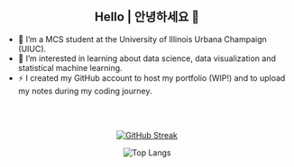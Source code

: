 <h2 align="center"> Hello | 안녕하세요 👋</h2>

- 🔭 I’m a MCS student at the University of Illinois Urbana Champaign (UIUC).
- 🌱 I’m interested in learning about data science, data visualization and statistical machine learning.
- ⚡ I created my GitHub account to host my portfolio (WIP!) and to upload my notes during my coding journey.

<br/><br/>

<!--START_SECTION:activity-->
<p align="center"><a href="https://git.io/streak-stats"><img src="https://streak-stats.demolab.com?user=Henesys&amp;theme=dark&amp;locale=ko&amp;date_format=j%20M%5B%20Y%5D&amp;mode=weekly" alt="GitHub Streak"></a></p>
<!--END_SECTION:activity-->

<!--END_SECTION:language-->
<p align="center"><img src="https://github-readme-stats.vercel.app/api/top-langs/?username=Henesys&amp;theme=dark" alt="Top Langs"></p>
<!--END_SECTION:language-->
